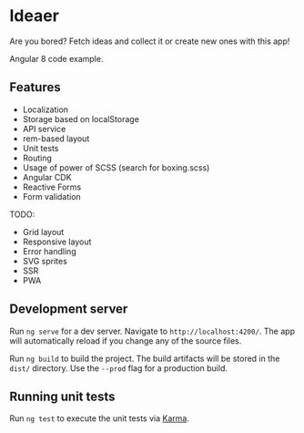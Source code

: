 # Ideaer

Are you bored? Fetch ideas and collect it or create new ones with this app!

Angular 8 code example.

## Features
- Localization
- Storage based on localStorage
- API service
- rem-based layout
- Unit tests
- Routing
- Usage of power of SCSS (search for boxing.scss)
- Angular CDK
- Reactive Forms
- Form validation

TODO:
- Grid layout
- Responsive layout
- Error handling
- SVG sprites
- SSR
- PWA


## Development server

Run `ng serve` for a dev server. Navigate to `http://localhost:4200/`. The app will automatically reload if you change any of the source files.


Run `ng build` to build the project. The build artifacts will be stored in the `dist/` directory. Use the `--prod` flag for a production build.

## Running unit tests

Run `ng test` to execute the unit tests via [Karma](https://karma-runner.github.io).

